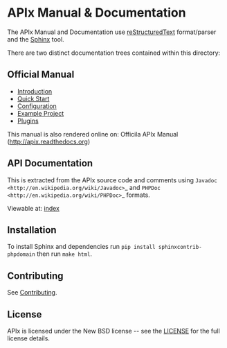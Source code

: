 APIx Manual & Documentation
===========================

The APIx Manual and Documentation use [reStructuredText](http://docutils.sourceforge.net/rst.html) format/parser and the [Sphinx](http://sphinx-doc.org) tool.

There are two distinct documentation trees contained within this directory:

Official Manual
---------------

* [Introduction](source/introduction.rst)
* [Quick Start](source/quickstart.rst>)
* [Configuration](source/config.rst>)
* [Example Project](source/example.rst>)
* [Plugins](source/plugins/index.rst>)

This manual is also rendered online on: Officila APIx Manual (http://apix.readthedocs.org)

API Documentation
-----------------

This is extracted from the APIx source code and comments using `Javadoc <http://en.wikipedia.org/wiki/Javadoc>`_ and `PHPDoc <http://en.wikipedia.org/wiki/PHPDoc>`_ formats.

Viewable at: [index](source/apix/index.rst>)

Installation
------------

To install Sphinx and dependencies run ``pip install sphinxcontrib-phpdomain`` then run ``make html``.

Contributing
------------

See [Contributing](CONTRIBUTING.md).

License
-------
APIx is licensed under the New BSD license -- see the [LICENSE](LICENSE) for the full license details.
